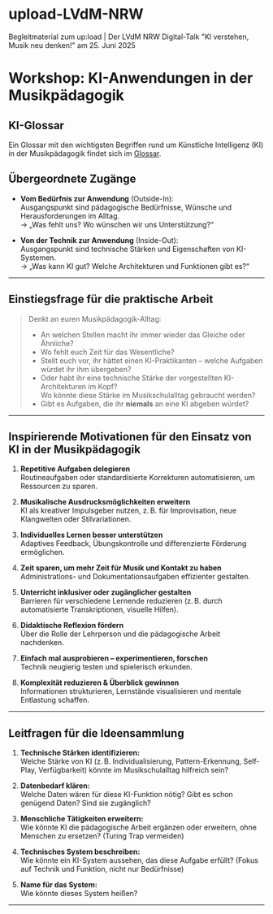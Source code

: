 # upload-LVdM-NRW
Begleitmaterial zum up:load | Der LVdM NRW Digital-Talk "KI verstehen, Musik neu denken!" am 25. Juni 2025

# Workshop: KI-Anwendungen in der Musikpädagogik

## KI-Glossar
Ein Glossar mit den wichtigsten Begriffen rund um Künstliche Intelligenz (KI) in der Musikpädagogik findet sich im [Glossar](glossar.md).

## Übergeordnete Zugänge

- **Vom Bedürfnis zur Anwendung** (Outside-In):  
  Ausgangspunkt sind pädagogische Bedürfnisse, Wünsche und Herausforderungen im Alltag.  
  → „Was fehlt uns? Wo wünschen wir uns Unterstützung?“

- **Von der Technik zur Anwendung** (Inside-Out):  
  Ausgangspunkt sind technische Stärken und Eigenschaften von KI-Systemen.  
  → „Was kann KI gut? Welche Architekturen und Funktionen gibt es?“

---

## Einstiegsfrage für die praktische Arbeit

> Denkt an euren Musikpädagogik-Alltag:  
> - An welchen Stellen macht ihr immer wieder das Gleiche oder Ähnliche?  
> - Wo fehlt euch Zeit für das Wesentliche?  
> - Stellt euch vor, ihr hättet einen KI-Praktikanten – welche Aufgaben würdet ihr ihm übergeben?  
> - Oder habt ihr eine technische Stärke der vorgestellten KI-Architekturen im Kopf?  
>   Wo könnte diese Stärke im Musikschulalltag gebraucht werden?  
> - Gibt es Aufgaben, die ihr **niemals** an eine KI abgeben würdet?

---

## Inspirierende Motivationen für den Einsatz von KI in der Musikpädagogik

1. **Repetitive Aufgaben delegieren**  
   Routineaufgaben oder standardisierte Korrekturen automatisieren, um Ressourcen zu sparen.

2. **Musikalische Ausdrucksmöglichkeiten erweitern**  
   KI als kreativer Impulsgeber nutzen, z. B. für Improvisation, neue Klangwelten oder Stilvariationen.

3. **Individuelles Lernen besser unterstützen**  
   Adaptives Feedback, Übungskontrolle und differenzierte Förderung ermöglichen.

4. **Zeit sparen, um mehr Zeit für Musik und Kontakt zu haben**  
   Administrations- und Dokumentationsaufgaben effizienter gestalten.

5. **Unterricht inklusiver oder zugänglicher gestalten**  
   Barrieren für verschiedene Lernende reduzieren (z. B. durch automatisierte Transkriptionen, visuelle Hilfen).

6. **Didaktische Reflexion fördern**  
   Über die Rolle der Lehrperson und die pädagogische Arbeit nachdenken.

7. **Einfach mal ausprobieren – experimentieren, forschen**  
   Technik neugierig testen und spielerisch erkunden.

8. **Komplexität reduzieren & Überblick gewinnen**  
   Informationen strukturieren, Lernstände visualisieren und mentale Entlastung schaffen.

---

## Leitfragen für die Ideensammlung

1. **Technische Stärken identifizieren:**  
   Welche Stärke von KI (z. B. Individualisierung, Pattern-Erkennung, Self-Play, Verfügbarkeit) könnte im Musikschulalltag hilfreich sein?

2. **Datenbedarf klären:**  
   Welche Daten wären für diese KI-Funktion nötig? Gibt es schon genügend Daten? Sind sie zugänglich?

3. **Menschliche Tätigkeiten erweitern:**  
   Wie könnte KI die pädagogische Arbeit ergänzen oder erweitern, ohne Menschen zu ersetzen? (Turing Trap vermeiden)

4. **Technisches System beschreiben:**  
   Wie könnte ein KI-System aussehen, das diese Aufgabe erfüllt? (Fokus auf Technik und Funktion, nicht nur Bedürfnisse)

5. **Name für das System:**  
   Wie könnte dieses System heißen?

---
